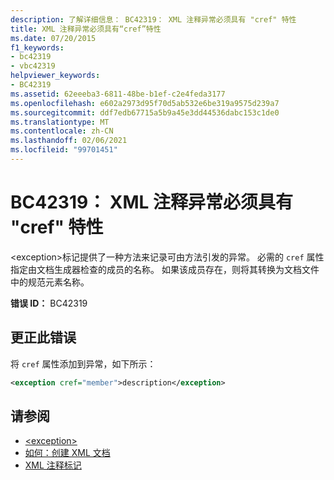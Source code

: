 ```yaml
---
description: 了解详细信息： BC42319： XML 注释异常必须具有 "cref" 特性
title: XML 注释异常必须具有“cref”特性
ms.date: 07/20/2015
f1_keywords:
- bc42319
- vbc42319
helpviewer_keywords:
- BC42319
ms.assetid: 62eeeba3-6811-48be-b1ef-c2e4feda3177
ms.openlocfilehash: e602a2973d95f70d5ab532e6be319a9575d239a7
ms.sourcegitcommit: ddf7edb67715a5b9a45e3dd44536dabc153c1de0
ms.translationtype: MT
ms.contentlocale: zh-CN
ms.lasthandoff: 02/06/2021
ms.locfileid: "99701451"
---
```

# <a name="bc42319-xml-comment-exception-must-have-a-cref-attribute"></a>BC42319： XML 注释异常必须具有 "cref" 特性

\<exception>标记提供了一种方法来记录可由方法引发的异常。 必需的 `cref` 属性指定由文档生成器检查的成员的名称。 如果该成员存在，则将其转换为文档文件中的规范元素名称。

**错误 ID：** BC42319

## <a name="to-correct-this-error"></a>更正此错误

将 `cref` 属性添加到异常，如下所示：

```xml
<exception cref="member">description</exception>
```

## <a name="see-also"></a>请参阅

- [\<exception>](../xmldoc/exception.md)
- [如何：创建 XML 文档](../../programming-guide/program-structure/how-to-create-xml-documentation.md)
- [XML 注释标记](../xmldoc/index.md)
